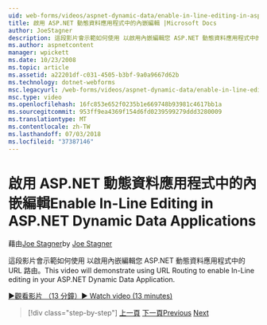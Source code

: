 ```yaml
---
uid: web-forms/videos/aspnet-dynamic-data/enable-in-line-editing-in-aspnet-dynamic-data-applications
title: 啟用 ASP.NET 動態資料應用程式中的內嵌編輯 |Microsoft Docs
author: JoeStagner
description: 這段影片會示範如何使用 以啟用內嵌編輯您 ASP.NET 動態資料應用程式中的 URL 路由。
ms.author: aspnetcontent
manager: wpickett
ms.date: 10/23/2008
ms.topic: article
ms.assetid: a22201df-c031-4505-b3bf-9a0a9667d62b
ms.technology: dotnet-webforms
msc.legacyurl: /web-forms/videos/aspnet-dynamic-data/enable-in-line-editing-in-aspnet-dynamic-data-applications
msc.type: video
ms.openlocfilehash: 16fc853e652f0235b1e669748b93981c4617bb1a
ms.sourcegitcommit: 953ff9ea4369f154d6fd0239599279ddd3280009
ms.translationtype: MT
ms.contentlocale: zh-TW
ms.lasthandoff: 07/03/2018
ms.locfileid: "37387146"
---
```

<a name="enable-in-line-editing-in-aspnet-dynamic-data-applications"></a><span data-ttu-id="a43f3-103">啟用 ASP.NET 動態資料應用程式中的內嵌編輯</span><span class="sxs-lookup"><span data-stu-id="a43f3-103">Enable In-Line Editing in ASP.NET Dynamic Data Applications</span></span>
====================
<span data-ttu-id="a43f3-104">藉由[Joe Stagner](https://github.com/JoeStagner)</span><span class="sxs-lookup"><span data-stu-id="a43f3-104">by [Joe Stagner](https://github.com/JoeStagner)</span></span>

<span data-ttu-id="a43f3-105">這段影片會示範如何使用 以啟用內嵌編輯您 ASP.NET 動態資料應用程式中的 URL 路由。</span><span class="sxs-lookup"><span data-stu-id="a43f3-105">This video will demonstrate using URL Routing to enable In-Line editing in your ASP.NET Dynamic Data Application.</span></span>

[<span data-ttu-id="a43f3-106">&#9654;觀看影片 （13 分鐘）</span><span class="sxs-lookup"><span data-stu-id="a43f3-106">&#9654; Watch video (13 minutes)</span></span>](https://channel9.msdn.com/Blogs/ASP-NET-Site-Videos/enable-in-line-editing-in-aspnet-dynamic-data-applications)

> [!div class="step-by-step"]
> <span data-ttu-id="a43f3-107">[上一頁](begin-modifying-dynamic-data-applications-with-url-routing.md)
> [下一頁](how-to-enable-table-specific-routing-in-dynamic-data-applications.md)</span><span class="sxs-lookup"><span data-stu-id="a43f3-107">[Previous](begin-modifying-dynamic-data-applications-with-url-routing.md)
[Next](how-to-enable-table-specific-routing-in-dynamic-data-applications.md)</span></span>
